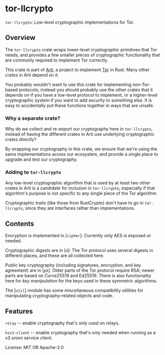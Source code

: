 # tor-llcrypto

`tor-llcrypto`: Low-level cryptographic implementations for Tor.

## Overview

The `tor-llcrypto` crate wraps lower-level cryptographic
primitives that Tor needs, and provides a few smaller pieces of
cryptographic functionality that are commonly required to
implement Tor correctly.

This crate is part of
[Arti](https://gitlab.torproject.org/tpo/core/arti/), a project to
implement [Tor](https://www.torproject.org/) in Rust.
Many other crates in Arti depend on it.

You probably wouldn't want to use this crate for implementing
non-Tor-based protocols; instead you should probably use the other
crates that it depends on if you have a low-level protocol to
implement, or a higher-level cryptographic system if you want to
add security to something else.  It is easy to accidentally put
these functions together in ways that are unsafe.

### Why a separate crate?

Why do we collect and re-export our cryptography here in
`tor-llcrypto`, instead of having the different crates in Arti use
underlying cryptographic crates directly?

By wrapping our cryptography in this crate, we ensure that we're
using the same implementations across our ecosystem, and provide
a single place to upgrade and test our cryptography.

### Adding to `tor-llcrypto`

Any low-level cryptographic algorithm that is used by at least two
other crates in Arti is a candidate for inclusion in
`tor-llcrypto`, especially if that algorithm's purpose is not
specific to any single piece of the Tor algorithm.

Cryptographic _traits_ (like those from RustCrypto) don't have to
go in `tor-llcrypto`, since they are interfaces rather than
implementations.

## Contents

Encryption is implemented in [`cipher`]: Currently only AES is
exposed or needed.

Cryptographic digests are in [`d`]: The Tor protocol uses several
digests in different places, and these are all collected here.

Public key cryptography (including signatures, encryption, and key
agreement) are in [`pk`].  Older parts of the Tor protocol require
RSA; newer parts are based on Curve25519 and Ed25519. There is
also functionality here for _key manipulation_ for the keys used
in these symmetric algorithms.

The [`util`] module has some miscellaneous compatibility utilities
for manipulating cryptography-related objects and code.

## Features

`relay` -- enable cryptography that's only used on relays.

`hsv3-client` -- enable cryptography that's only needed when running
as a v3 onion service client.

License: MIT OR Apache-2.0

